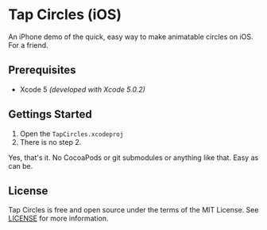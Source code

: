 Tap Circles (iOS)
=================

An iPhone demo of the quick, easy way to make animatable circles on iOS. For a friend.


Prerequisites
-------------

* Xcode 5 _(developed with Xcode 5.0.2)_


Gettings Started
----------------

1. Open the `TapCircles.xcodeproj`
2. There is no step 2.

Yes, that's it. No CocoaPods or git submodules or anything like that. Easy as can be.


License
-------

Tap Circles is free and open source under the terms of the MIT License. See [LICENSE] for 
more information.



[LICENSE]: ./LICENSE
